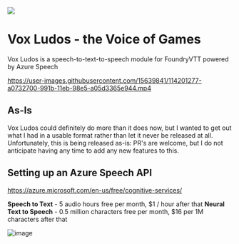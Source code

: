 ![](https://img.shields.io/badge/Foundry-v0.7.9-informational)
<!--- Downloads @ Latest Badge -->
<!--- replace <user>/<repo> with your username/repository -->
<!--- ![Latest Release Download Count](https://img.shields.io/github/downloads/<user>/<repo>/latest/module.zip) -->

<!--- Forge Bazaar Install % Badge -->
<!--- replace <your-module-name> with the `name` in your manifest -->
<!--- ![Forge Installs](https://img.shields.io/badge/dynamic/json?label=Forge%20Installs&query=package.installs&suffix=%25&url=https%3A%2F%2Fforge-vtt.com%2Fapi%2Fbazaar%2Fpackage%2F<your-module-name>&colorB=4aa94a) -->


# Vox Ludos - the Voice of Games

Vox Ludos is a speech-to-text-to-speech module for FoundryVTT powered by Azure Speech

https://user-images.githubusercontent.com/15639841/114201277-a0732700-991b-11eb-98e5-a05d3365e944.mp4


## As-Is
Vox Ludos could definitely do more than it does now, but I wanted to get out what I had in a usable format rather than let it never be released at all. Unfortunately, this is being released as-is: PR's are welcome, but I do not anticipate having any time to add any new features to this.

## Setting up an Azure Speech API

https://azure.microsoft.com/en-us/free/cognitive-services/

**Speech to Text** - 5 audio hours free per month, $1 / hour after that
**Neural Text to Speech** - 0.5 million characters free per month, $16 per 1M characters after that

![image](https://user-images.githubusercontent.com/15639841/114200328-b7654980-991a-11eb-88c3-5388712c7a9a.png)
